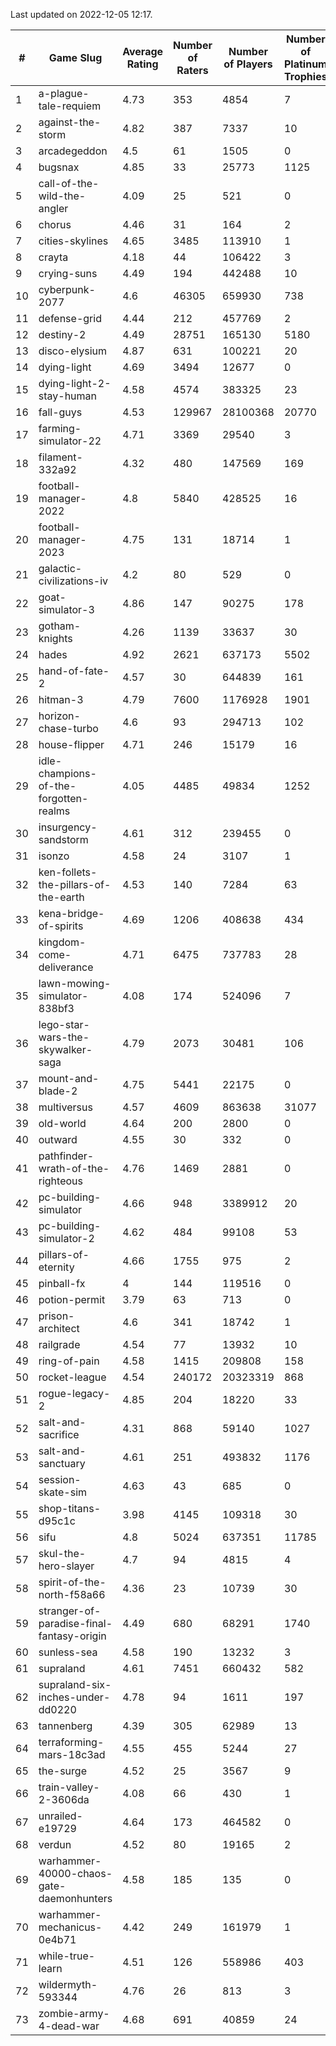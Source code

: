 Last updated on 2022-12-05 12:17.


|#|Game Slug|Average Rating|Number of Raters|Number of Players|Number of Platinum Trophies|Max Rarity (%)|
|---|---|---|---|---|---|---|
|1|a-plague-tale-requiem|4.73|353|4854|7|92|
|2|against-the-storm|4.82|387|7337|10|30|
|3|arcadegeddon|4.5|61|1505|0|93|
|4|bugsnax|4.85|33|25773|1125|97|
|5|call-of-the-wild-the-angler|4.09|25|521|0|90|
|6|chorus|4.46|31|164|2|86|
|7|cities-skylines|4.65|3485|113910|1|73|
|8|crayta|4.18|44|106422|3|23|
|9|crying-suns|4.49|194|442488|10|65|
|10|cyberpunk-2077|4.6|46305|659930|738|62|
|11|defense-grid|4.44|212|457769|2|80|
|12|destiny-2|4.49|28751|165130|5180|95|
|13|disco-elysium|4.87|631|100221|20|28|
|14|dying-light|4.69|3494|12677|0|97|
|15|dying-light-2-stay-human|4.58|4574|383325|23|1|
|16|fall-guys|4.53|129967|28100368|20770|5|
|17|farming-simulator-22|4.71|3369|29540|3|80|
|18|filament-332a92|4.32|480|147569|169|93|
|19|football-manager-2022|4.8|5840|428525|16|49|
|20|football-manager-2023|4.75|131|18714|1|80|
|21|galactic-civilizations-iv|4.2|80|529|0|88|
|22|goat-simulator-3|4.86|147|90275|178|91|
|23|gotham-knights|4.26|1139|33637|30|1|
|24|hades|4.92|2621|637173|5502|89|
|25|hand-of-fate-2|4.57|30|644839|161|72|
|26|hitman-3|4.79|7600|1176928|1901|48|
|27|horizon-chase-turbo|4.6|93|294713|102|84|
|28|house-flipper|4.71|246|15179|16|93|
|29|idle-champions-of-the-forgotten-realms|4.05|4485|49834|1252|4|
|30|insurgency-sandstorm|4.61|312|239455|0|6|
|31|isonzo|4.58|24|3107|1|61|
|32|ken-follets-the-pillars-of-the-earth|4.53|140|7284|63|48|
|33|kena-bridge-of-spirits|4.69|1206|408638|434|94|
|34|kingdom-come-deliverance|4.71|6475|737783|28|30|
|35|lawn-mowing-simulator-838bf3|4.08|174|524096|7|87|
|36|lego-star-wars-the-skywalker-saga|4.79|2073|30481|106|98|
|37|mount-and-blade-2|4.75|5441|22175|0|10|
|38|multiversus|4.57|4609|863638|31077|78|
|39|old-world|4.64|200|2800|0|85|
|40|outward|4.55|30|332|0|77|
|41|pathfinder-wrath-of-the-righteous|4.76|1469|2881|0|43|
|42|pc-building-simulator|4.66|948|3389912|20|48|
|43|pc-building-simulator-2|4.62|484|99108|53|75|
|44|pillars-of-eternity|4.66|1755|975|2|80|
|45|pinball-fx|4|144|119516|0|86|
|46|potion-permit|3.79|63|713|0|98|
|47|prison-architect|4.6|341|18742|1|35|
|48|railgrade|4.54|77|13932|10|98|
|49|ring-of-pain|4.58|1415|209808|158|96|
|50|rocket-league|4.54|240172|20323319|868|76|
|51|rogue-legacy-2|4.85|204|18220|33|1|
|52|salt-and-sacrifice|4.31|868|59140|1027|91|
|53|salt-and-sanctuary|4.61|251|493832|1176|83|
|54|session-skate-sim|4.63|43|685|0|26|
|55|shop-titans-d95c1c|3.98|4145|109318|30|98|
|56|sifu|4.8|5024|637351|11785|96|
|57|skul-the-hero-slayer|4.7|94|4815|4|96|
|58|spirit-of-the-north-f58a66|4.36|23|10739|30|61|
|59|stranger-of-paradise-final-fantasy-origin|4.49|680|68291|1740|98|
|60|sunless-sea|4.58|190|13232|3|37|
|61|supraland|4.61|7451|660432|582|99|
|62|supraland-six-inches-under-dd0220|4.78|94|1611|197|99|
|63|tannenberg|4.39|305|62989|13|86|
|64|terraforming-mars-18c3ad|4.55|455|5244|27|62|
|65|the-surge|4.52|25|3567|9|94|
|66|train-valley-2-3606da|4.08|66|430|1|89|
|67|unrailed-e19729|4.64|173|464582|0|4|
|68|verdun|4.52|80|19165|2|74|
|69|warhammer-40000-chaos-gate-daemonhunters|4.58|185|135|0|96|
|70|warhammer-mechanicus-0e4b71|4.42|249|161979|1|24|
|71|while-true-learn|4.51|126|558986|403|93|
|72|wildermyth-593344|4.76|26|813|3|5|
|73|zombie-army-4-dead-war|4.68|691|40859|24|67|
